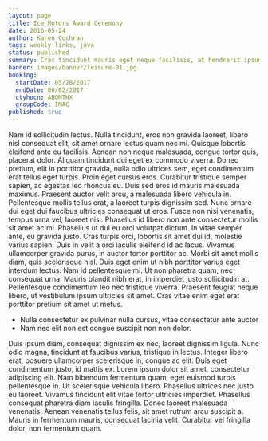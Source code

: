 ```yaml
---
layout: page
title: Ice Motors Award Ceremony
date: 2016-05-24
author: Karen Cochran
tags: weekly links, java
status: published
summary: Cras tincidunt mauris eget neque facilisis, at hendrerit ipsum.
banner: images/banner/leisure-01.jpg
booking:
  startDate: 05/28/2017
  endDate: 06/02/2017
  ctyhocn: ABQMTHX
  groupCode: IMAC
published: true
---
```

Nam id sollicitudin lectus. Nulla tincidunt, eros non gravida laoreet, libero nisl consequat elit, sit amet ornare lectus quam nec mi. Quisque lobortis eleifend ante eu facilisis. Aenean non neque malesuada, congue tortor quis, placerat dolor. Aliquam tincidunt dui eget ex commodo viverra. Donec pretium, elit in porttitor gravida, nulla odio ultrices sem, eget condimentum erat tellus eget turpis. Proin eget cursus eros. Curabitur tristique semper sapien, ac egestas leo rhoncus eu. Duis sed eros id mauris malesuada maximus. Praesent auctor velit arcu, a malesuada libero vehicula in. Pellentesque mollis tellus erat, a laoreet turpis dignissim sed. Nunc ornare dui eget dui faucibus ultricies consequat ut eros. Fusce non nisi venenatis, tempus urna vel, laoreet nisi. Phasellus id libero non ante consectetur mollis sit amet ac mi. Phasellus ut dui eu orci volutpat dictum.
In vitae semper ante, eu gravida justo. Cras turpis orci, lobortis sit amet dui id, molestie varius sapien. Duis in velit a orci iaculis eleifend id ac lacus. Vivamus ullamcorper gravida purus, in auctor tortor porttitor ac. Morbi sit amet mollis diam, quis scelerisque nisl. Duis eget enim ut nibh porttitor varius eget interdum lectus. Nam id pellentesque mi. Ut non pharetra quam, nec consequat urna. Mauris blandit nibh erat, in imperdiet justo sollicitudin at. Pellentesque condimentum leo nec tristique viverra. Praesent feugiat neque libero, ut vestibulum ipsum ultricies sit amet. Cras vitae enim eget erat porttitor pretium sit amet ut metus.

* Nulla consectetur ex pulvinar nulla cursus, vitae consectetur ante auctor
* Nam nec elit non est congue suscipit non non dolor.

Duis ipsum diam, consequat dignissim ex nec, laoreet dignissim ligula. Nunc odio magna, tincidunt at faucibus varius, tristique in lectus. Integer libero erat, posuere ullamcorper scelerisque in, congue ac elit. Duis eget condimentum justo, id mattis ex. Lorem ipsum dolor sit amet, consectetur adipiscing elit. Nam bibendum fermentum quam, eget euismod turpis pellentesque in. Ut scelerisque vehicula libero. Phasellus ultrices nec justo eu laoreet. Vivamus tincidunt elit vitae tortor ultricies imperdiet. Phasellus consequat pharetra diam iaculis fringilla. Donec laoreet malesuada venenatis. Aenean venenatis tellus felis, sit amet rutrum arcu suscipit a. Mauris in fermentum mauris, consequat lacinia velit. Curabitur vel fringilla dolor, non fermentum quam.
